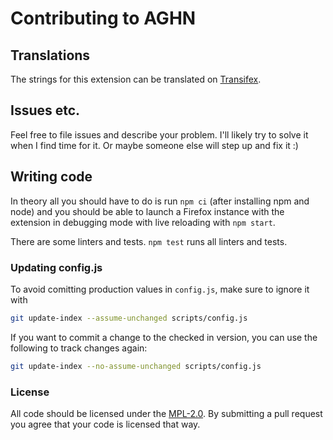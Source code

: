# Contributing to AGHN

## Translations
The strings for this extension can be translated on [Transifex](https://www.transifex.com/freaktechnik/advanced-github-notifier/).

## Issues etc.
Feel free to file issues and describe your problem. I'll likely try to solve it
when I find time for it. Or maybe someone else will step up and fix it :)

## Writing code
In theory all you should have to do is run `npm ci` (after installing npm and node)
and you should be able to launch a Firefox instance with the extension in debugging
mode with live reloading with `npm start`.

There are some linters and tests. `npm test` runs all linters and tests.

### Updating config.js

To avoid comitting production values in `config.js`, make sure to ignore it with
```bash
git update-index --assume-unchanged scripts/config.js
```

If you want to commit a change to the checked in version, you can use the following to
track changes again:
```bash
git update-index --no-assume-unchanged scripts/config.js
```

### License
All code should be licensed under the [MPL-2.0](LICENSE). By submitting a pull
request you agree that your code is licensed that way.

